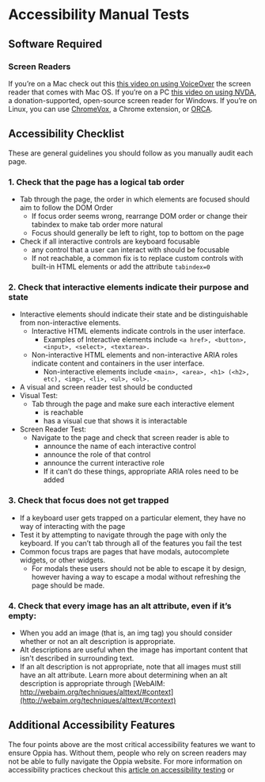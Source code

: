 # Accessibility Manual Tests
## Software Required
### Screen Readers
If you’re on a Mac check out this [this video on using VoiceOver](https://www.youtube.com/watch?v=5R-6WvAihms&list=PLNYkxOF6rcICWx0C9LVWWVqvHlYJyqw7g&index=6) the screen reader that comes with Mac OS. If you’re on a PC [this video on using NVDA](https://www.youtube.com/watch?v=Jao3s_CwdRU&list=PLNYkxOF6rcICWx0C9LVWWVqvHlYJyqw7g&index=4), a donation-supported, open-source screen reader for Windows. If you’re on Linux, you can use [ChromeVox](https://chrome.google.com/webstore/detail/chromevox-classic-extensi/kgejglhpjiefppelpmljglcjbhoiplfn?hl=en), a Chrome extension, or [ORCA](https://help.gnome.org/users/orca/stable/introduction.html.en).
## Accessibility Checklist
These are general guidelines you should follow as you manually audit each page.
### 1. Check that the page has a logical tab order
* Tab through the page, the order in which elements are focused should aim to follow the DOM Order
  * If focus order seems wrong, rearrange DOM order or change their tabindex to make tab order more natural
  * Focus should generally be left to right, top to bottom on the page
* Check if all interactive controls are keyboard focusable
  * any control that a user can interact with should be focusable
  * If not reachable, a common fix is to replace custom controls with built-in HTML elements or add the attribute `tabindex=0`

### 2. Check that interactive elements indicate their purpose and state
* Interactive elements should indicate their state and be distinguishable from non-interactive elements. 
  * Interactive HTML elements indicate controls in the user interface.
    * Examples of Interactive elements include `<a href>, <button>, <input>, <select>, <textarea>.`
  * Non-interactive HTML elements and non-interactive ARIA roles indicate content and containers in the user interface.	
    * Non-interactive elements include `<main>, <area>, <h1> (<h2>, etc), <img>, <li>, <ul>, <ol>.`
* A visual and screen reader test should be conducted
* Visual Test:
  * Tab through the page and make sure each interactive element 
    * is reachable
    * has a visual cue that shows it is interactable
* Screen Reader Test:
  * Navigate to the page and check that screen reader is able to
    * announce the name of each interactive control
    * announce the role of that control
    * announce the current interactive role
    * If it can’t do these things, appropriate ARIA roles need to be added
### 3. Check that focus does not get trapped
* If a keyboard user gets trapped on a particular element, they have no way of interacting with the page
* Test it by attempting to navigate through the page with only the keyboard. If you can’t tab through all of the features you fail the test
* Common focus traps are pages that have modals, autocomplete widgets, or other widgets. 
   * For modals these users should not be able to escape it by design, however having a way to escape a modal without refreshing the page should be made. 

### 4. Check that every image has an alt attribute, even if it’s empty: 
* When you add an image (that is, an img tag) you should consider whether or not an alt description is appropriate. 
* Alt descriptions are useful when the image has important content that isn't described in surrounding text. 
* If an alt description is not appropriate, note that all images must still have an alt attribute. Learn more about determining when an alt description is appropriate through [WebAIM: http://webaim.org/techniques/alttext/#context](http://webaim.org/techniques/alttext/#context)

## Additional Accessibility Features
The four points above are the most critical accessibility features we want to ensure Oppia has. Without them, people who rely on screen readers may not be able to fully navigate the Oppia website. For more information on accessibility practices checkout this [article on accessibility testing](http://accessibility.voxmedia.com/) or 
